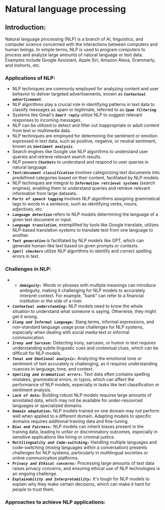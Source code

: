 # Natural language processing
## Introduction:
Natural language processing (NLP) is a branch of AI, linguistics, and computer science concerned with the interactions between computers and human beings. In simple terms, NLP is used to program computers to process and analyze large amounts of natural language or text data. Examples include Google Assistant, Apple Siri, Amazon Alexa, Grammarly, and Inshorts, etc.

### Applications of NLP:
- NLP techniques are commonly employed for analyzing content and user behavior to deliver targeted advertisements, known as ___`Contextual advertisement`___.
- NLP algorithms play a crucial role in identifying patterns in text data to classify messages as spam or legitimate, referred to as ___`Spam filtering`___.
- Systems like Gmail's ___`Smart reply`___ utilize NLP to suggest relevant responses to incoming messages.
- NLP can be utilized to detect and filter out inappropriate or adult content from text or multimedia data.
- NLP techniques are employed for determining the sentiment or emotion expressed in text data, such as positive, negative, or neutral sentiment, known as ___`Sentiment analysis`___.
- Search engines like Google use NLP algorithms to understand user queries and retrieve relevant search results.
- NLP powers ___`Chatbots`___ to understand and respond to user queries in natural language.
- ___`Text/document classification`___ involves categorizing text documents into predefined categories based on their content, facilitated by NLP models.
- NLP techniques are integral to ___`Information retrieval systems`___ (search engines), enabling them to understand queries and retrieve relevant information from large datasets.
- ___`Parts of speech tagging`___ involves NLP algorithms assigning grammatical tags to words in a sentence, such as identifying verbs, nouns, adjectives, etc.
- ___`Language detection`___ refers to NLP models determining the language of a given text document or input.
- ___`Language translation`___, exemplified by tools like Google translate, utilizes NLP-based translation systems to translate text from one language to another.
- ___`Text generation`___ is facilitated by NLP models like GPT, which can generate human-like text based on given prompts or contexts.
- ___`Spell checkers`___ utilize NLP algorithms to identify and correct spelling errors in text.

### Challenges in NLP:
- - ___`Ambiguity:`___ Words or phrases with multiple meanings can introduce ambiguity, making it challenging for NLP models to accurately interpret context. For example, "bank" can refer to a financial institution or the side of a river.
- ___`Contextual understanding:`___ NLP models need to know the whole situation to understand what someone is saying. Otherwise, they might get it wrong.
- ___`Slang and Informal Language:`___ Slang terms, informal expressions, and non-standard language usage pose challenges for NLP systems, especially when dealing with social media text or informal communication.
- ___`Irony and Sarcasm:`___ Detecting irony, sarcasm, or humor in text requires understanding subtle linguistic cues and contextual clues, which can be difficult for NLP models.
- ___`Tonal and Emotional analysis:`___ Analyzing the emotional tone or sentiment of text accurately is challenging, as it requires understanding nuances in language, tone, and context.
- ___`Spelling and Grammatical errors:`___ Text data often contains spelling mistakes, grammatical errors, or typos, which can affect the performance of NLP models, especially in tasks like text classification or sentiment analysis.
- ___`Lack of data:`___ Building robust NLP models requires large amounts of annotated data, which may not be available for under-resourced languages or specialized domains.
- ___`Domain adaptation:`___ NLP models trained on one domain may not perform well when applied to a different domain. Adapting models to specific domains requires additional training data and fine-tuning.
- ___`Bias and Fairness:`___ NLP models can inherit biases present in the training data, leading to unfair or discriminatory outcomes, especially in sensitive applications like hiring or criminal justice.
- ___`Multilinguality and Code-switching:`___ Handling multiple languages and code-switching (mixing languages within a conversation) presents challenges for NLP systems, particularly in multilingual societies or online communication platforms.
- ___`Privacy and Ethical concerns:`___ Processing large amounts of text data raises privacy concerns, and ensuring ethical use of NLP technologies is an ongoing challenge.
- ___`Explainability and Interpretability:`___ It's tough for NLP models to explain why they make certain decisions, which can make it hard for people to trust them.

### Approaches to achieve NLP applications:



















